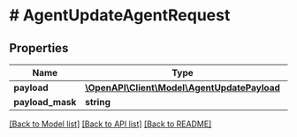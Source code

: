 # # AgentUpdateAgentRequest


## Properties 


Name | Type | Description | Notes
------------ | ------------- | ------------- | -------------
**payload**| [**\OpenAPI\Client\Model\AgentUpdatePayload**](AgentUpdatePayload.md) |   | [optional]
**payload_mask**| **string** |   | [optional]


[[Back to Model list]](../../README.md#models) [[Back to API list]](../../README.md#endpoints) [[Back to README]](../../README.md)

